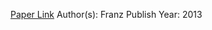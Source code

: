 
[Paper Link](https://papers.ssrn.com/sol3/papers.cfm?abstract_id=2260179)
Author(s): Franz
Publish Year: 2013